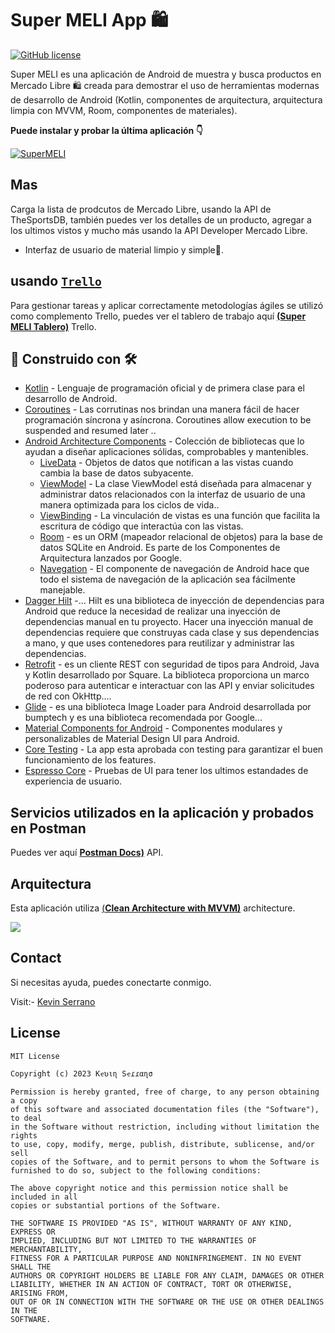 # Super MELI App 🛍️

[![GitHub license](https://img.shields.io/badge/License-MIT-blue.svg)](LICENSE)

Super MELI es una aplicación de Android de muestra y busca productos en Mercado Libre 🛍️ creada para demostrar el uso de herramientas modernas de desarrollo de Android (Kotlin, componentes de arquitectura, arquitectura limpia con MVVM, Room, componentes de materiales).

**Puede instalar y probar la última aplicación 👇**

[![SuperMELI](https://img.shields.io/badge/SuperMELI%F0%9F%93%A8%F0%9F%93%B2-APK-brightgreen.svg?style=for-the-badge&logo=android)](https://github.com/kevinserranoapps/super-meli-android/raw/develop/app/SuperMELI-App.apk)

## Mas
Carga la lista de prodcutos de Mercado Libre, usando la API de TheSportsDB, también puedes ver los detalles de un producto, agregar a los ultimos vistos y mucho más usando la API Developer Mercado Libre.

- Interfaz de usuario de material limpio y simple🤩.

## usando [`Trello`](https://trello.com/)
Para gestionar tareas y aplicar correctamente metodologías ágiles se utilizó como complemento Trello, puedes ver el tablero de trabajo aquí [**(Super MELI Tablero)**](https://trello.com/b/iNF1gq5X/super-meli-android) Trello.


## 🔨 Construido con 🛠️
- [Kotlin](https://kotlinlang.org/) - Lenguaje de programación oficial y de primera clase para el desarrollo de Android.
- [Coroutines](https://developer.android.com/codelabs/kotlin-coroutines#0) - Las corrutinas nos brindan una manera fácil de hacer programación síncrona y asíncrona. Coroutines allow execution to be suspended and resumed later ..
- [Android Architecture Components](https://developer.android.com/topic/libraries/architecture) - Colección de bibliotecas que lo ayudan a diseñar aplicaciones sólidas, comprobables y mantenibles.
  - [LiveData](https://developer.android.com/topic/libraries/architecture/livedata) - Objetos de datos que notifican a las vistas cuando cambia la base de datos subyacente.
  - [ViewModel](https://developer.android.com/topic/libraries/architecture/viewmodel) - La clase ViewModel está diseñada para almacenar y administrar datos relacionados con la interfaz de usuario de una manera optimizada para los ciclos de vida..
  - [ViewBinding](https://developer.android.com/topic/libraries/view-binding) - La vinculación de vistas es una función que facilita la escritura de código que interactúa con las vistas.
  - [Room](https://developer.android.com/training/data-storage/room) - es un ORM (mapeador relacional de objetos) para la base de datos SQLite en Android. Es parte de los Componentes de Arquitectura lanzados por Google.
  - [Navegation](https://developer.android.com/guide/navigation/navigation-principles) - El componente de navegación de Android hace que todo el sistema de navegación de la aplicación sea fácilmente manejable.
- [Dagger Hilt](https://developer.android.com/training/dependency-injection/hilt-android) -... Hilt es una biblioteca de inyección de dependencias para Android que reduce la necesidad de realizar una inyección de dependencias manual en tu proyecto. Hacer una inyección manual de dependencias requiere que construyas cada clase y sus dependencias a mano, y que uses contenedores para reutilizar y administrar las dependencias.
- [Retrofit](https://square.github.io/retrofit/) - es un cliente REST con seguridad de tipos para Android, Java y Kotlin desarrollado por Square. La biblioteca proporciona un marco poderoso para autenticar e interactuar con las API y enviar solicitudes de red con OkHttp....
- [Glide](https://bumptech.github.io/glide/) - es una biblioteca Image Loader para Android desarrollada por bumptech y es una biblioteca recomendada por Google...
- [Material Components for Android](https://github.com/material-components/material-components-android) - Componentes modulares y personalizables de Material Design UI para Android.
- [Core Testing](https://developer.android.com/training/testing/fundamentals) - La app esta aprobada con testing para garantizar el buen funcionamiento de los features.
- [Espresso Core](https://developer.android.com/training/testing/espresso/setup) - Pruebas de UI para tener los ultimos estandades de experiencia de usuario.


## Servicios utilizados en la aplicación y probados en Postman
Puedes ver aquí [**Postman Docs)**](https://www.postman.com/cryosat-physicist-36006246/workspace/developer-mercado-libre/collection/22661298-3cc0ada3-e87d-42c0-8911-8977f1cc011f?action=share&creator=22661298) API.



## Arquitectura
Esta aplicación utiliza [(**Clean Architecture with MVVM)**](https://www.toptal.com/android/android-apps-mvvm-with-clean-architecture) architecture.

![](https://github.com/kevinserranoapps/super-meli-android/raw/develop/screenshot/arquitectura-supermeli.png)

## Contact
Si necesitas ayuda, puedes conectarte conmigo.

Visit:- [Kevin Serrano](https://www.linkedin.com/in/kevin-serrano-m/)



## License
```
MIT License

Copyright (c) 2023 Kҽʋιɳ Sҽɾɾαɳσ

Permission is hereby granted, free of charge, to any person obtaining a copy
of this software and associated documentation files (the "Software"), to deal
in the Software without restriction, including without limitation the rights
to use, copy, modify, merge, publish, distribute, sublicense, and/or sell
copies of the Software, and to permit persons to whom the Software is
furnished to do so, subject to the following conditions:

The above copyright notice and this permission notice shall be included in all
copies or substantial portions of the Software.

THE SOFTWARE IS PROVIDED "AS IS", WITHOUT WARRANTY OF ANY KIND, EXPRESS OR
IMPLIED, INCLUDING BUT NOT LIMITED TO THE WARRANTIES OF MERCHANTABILITY,
FITNESS FOR A PARTICULAR PURPOSE AND NONINFRINGEMENT. IN NO EVENT SHALL THE
AUTHORS OR COPYRIGHT HOLDERS BE LIABLE FOR ANY CLAIM, DAMAGES OR OTHER
LIABILITY, WHETHER IN AN ACTION OF CONTRACT, TORT OR OTHERWISE, ARISING FROM,
OUT OF OR IN CONNECTION WITH THE SOFTWARE OR THE USE OR OTHER DEALINGS IN THE
SOFTWARE.
